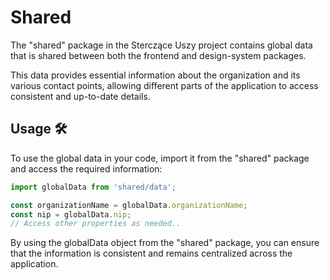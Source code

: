 # Shared

The "shared" package in the Sterczące Uszy project contains global data that is shared between both the frontend and design-system packages. 

This data provides essential information about the organization and its various contact points, allowing different parts of the application to access consistent and up-to-date details.

## Usage 🛠️

To use the global data in your code, import it from the "shared" package and access the required information:

```js
import globalData from 'shared/data';

const organizationName = globalData.organizationName;
const nip = globalData.nip;
// Access other properties as needed..
```

By using the globalData object from the "shared" package, you can ensure that the information is consistent and remains centralized across the application.